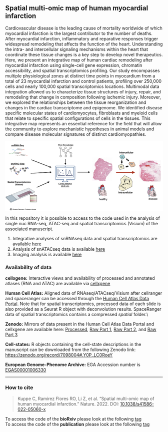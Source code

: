 ## Spatial multi-omic map of human myocardial infarction

Cardiovascular disease is the leading cause of mortality worldwide of which myocardial infarction is the largest contributor to the number of deaths. After myocardial infarction, inflammatory and reparative responses trigger widespread remodeling that affects the function of the heart. Understanding the intra- and intercellular signaling mechanisms within the heart that coordinate these tissue changes is a key step to develop novel therapeutics.  Here, we present an integrative map of human cardiac remodeling after myocardial infarction using single-cell gene expression, chromatin accessibility, and spatial transcriptomics profiling. Our study encompasses multiple physiological zones at distinct time points in myocardium from a total of 23 myocardial infarction and control patients, profiling over 250,000 cells and nearly 100,000 spatial transcriptomics locations. Multimodal data integration allowed us to characterize tissue structures of injury, repair, and remodeling that change in composition following ischemic injury. Moreover, we explored the relationships between the tissue reorganization and changes in the cardiac transcriptome and epigenome. We identified disease specific molecular states of cardiomyocytes, fibroblasts and myeloid cells that relate to specific spatial configurations of cells in the tissues. This integrative map represents an essential reference for the field that will allow the community to explore mechanistic hypotheses in animal models and compare disease molecular signatures of distinct cardiomyopathies.

 <img src="SummarizingFigure.jpeg" align="center" width="800">


In this repository it is possible to access to the code used in the analysis of single nuc RNA-seq, ATAC-seq and spatial transcriptomics (Visium) of the associated manuscript.

1) Integrative analyses of snRNAseq data and spatial transcriptomics are available [here](https://github.com/saezlab/visium_heart/tree/master/st_snRNAseq) 
2) Analysis of snATACseq data is available [here](https://github.com/saezlab/visium_heart/tree/master/snATAC_seq) 
3) Imaging analysis is available [here](https://github.com/saezlab/visium_heart/tree/master/smfish_analysis) 


### Availability of data

**cellxgene:**
Interactive views and availability of processed and annotated atlases (RNA and ATAC) are available via [cellxgene](https://cellxgene.cziscience.com/collections/8191c283-0816-424b-9b61-c3e1d6258a77)

**Human Cell Atlas:**
Aligned data of RNAseq/ATACseq/Visium after cellranger and spaceranger can be accessed through the [Human Cell Atlas Data Portal](https://data.humancellatlas.org/explore/projects/e9f36305-d857-44a3-93f0-df4e6007dc97). Note that for spatial transcriptomics, processed data of each slide is also provided as a Seurat R object with deconvolution results. SpaceRanger data of spatial transcriptomics contains a compressed *spatial* folder.\

**Zenodo:**
Mirrors of data present in the Human Cell Atlas Data Portal and cellxgene are available here: [Processed](https://zenodo.org/record/6578047#.YvETW-xBx-U), [Raw Part 1](https://zenodo.org/record/6578553#.YvETq-xBx-U), [Raw Part 2](https://zenodo.org/record/6578617#.YvETyuxBx-U), and [Raw Part 3](https://zenodo.org/record/6580069#.YvET1-xBx-U)

**Cell-states:**
R objects containing the cell-state descriptions in the manuscript can be downloaded from the following Zenodo link: https://zenodo.org/record/7098004#.Y0P_LC0RoeY

**European Genome-Phenome Archive:**
EGA Accession number is [EGAS00001006330](https://ega-archive.org/studies/EGAS00001006330)

***

 ### How to cite
 > Kuppe C, Ramirez Flores RO, Li Z, et al. “Spatial multi-omic map of human myocardial infarction.” Nature. 2022. DOI: [10.1038/s41586-022-05060-x](https://www.nature.com/articles/s41586-022-05060-x)

To access the code of the **bioRxiv** please look at the following [tag](https://github.com/saezlab/visium_heart/releases/tag/biorxiv) \
To access the code of the **publication** please look at the following [tag](https://github.com/saezlab/visium_heart/releases/tag/publication)



